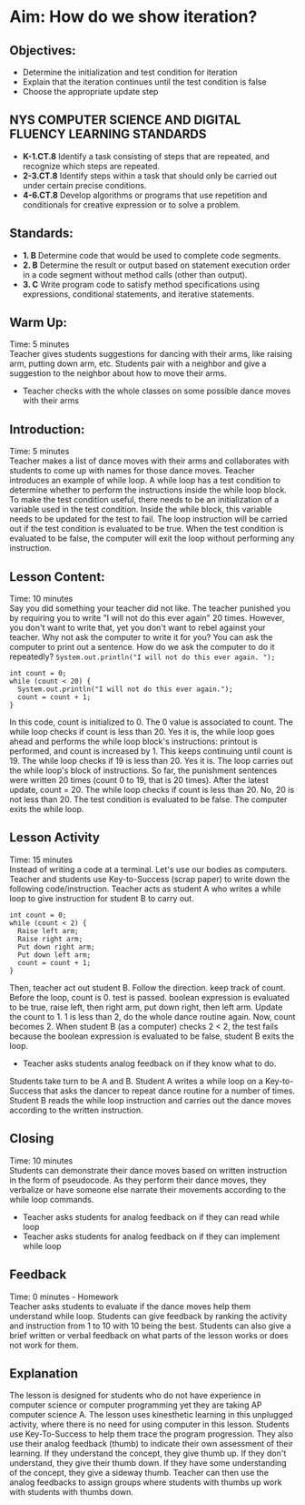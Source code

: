 # Aim: How do we show iteration?
## Objectives:
 * Determine the initialization and test condition for iteration
 * Explain that the iteration continues until the test condition is false
 * Choose the appropriate update step

## NYS COMPUTER SCIENCE AND DIGITAL FLUENCY LEARNING STANDARDS
  * **K-1.CT.8** Identify a task consisting of steps that are repeated, and
    recognize which steps are repeated.
  * **2-3.CT.8** Identify steps within a task that should only be
    carried out under certain precise conditions.
  * **4-6.CT.8** Develop algorithms or programs that use repetition and
    conditionals for creative expression or to solve a problem.

## Standards:
 * **1. B** Determine code that would be used to complete code segments.
 * **2. B** Determine the result or output based on statement execution order
      in a code segment without method calls (other than output).
 * **3. C** Write program code to satisfy method specifications using
  expressions, conditional statements, and iterative statements.

## Warm Up:  
Time: 5 minutes  
Teacher gives students suggestions for dancing with their arms, like
raising arm, putting down arm, etc. Students pair with a neighbor and
give a suggestion to the neighbor about how to move their arms.
 * Teacher checks with the whole classes on some possible dance moves with
   their arms

## Introduction:  
Time: 5 minutes  
Teacher makes a list of dance moves with their arms and collaborates with students to come up with names for those dance moves. Teacher introduces an example of while loop. A while loop has a test condition to determine whether to perform the instructions inside the while loop block. To make the test condition useful, there needs to be an initialization of a variable used in the test condition. Inside the while block, this variable needs to be updated for the test to fail. The loop instruction will be carried out if the test condition is evaluated to be true. When the test condition is evaluated to be false, the computer will exit the loop without performing any instruction.

## Lesson Content:  
Time: 10 minutes  
Say you did something your teacher did not like. The teacher punished you
by requiring you to write "I will not do this ever again" 20 times.
However, you don't want to write that, yet you don't want to rebel against your teacher. Why not ask the computer to write it for you?
You can ask the computer to print out a sentence. How do we ask
the computer to do it repeatedly?
`System.out.println("I will not do this ever again. ");`


```
int count = 0;
while (count < 20) {
  System.out.println("I will not do this ever again.");
  count = count + 1;
}
```

In this code, count is initialized to 0. The 0 value is associated to count.
The while loop checks if count is less than 20. Yes it is, the while
loop goes ahead and performs the while loop block's instructions:
printout is performed, and count is increased by 1. This keeps continuing
until count is 19. The while loop checks if 19 is less than 20. Yes it is.
The loop carries out the while loop's block of instructions. So far,
the punishment sentences were written 20 times (count 0 to 19, that is 20 times). After the latest update, count = 20. The while loop checks if count is less than 20. No, 20 is not less than 20. The test condition is evaluated to be false. The computer exits the while loop.

## Lesson Activity  
Time: 15 minutes  
Instead of writing a code at a terminal. Let's use our bodies as computers.
Teacher and students use Key-to-Success (scrap paper) to write down the following code/instruction.
Teacher acts as student A who writes a while loop to give instruction for student B to carry out.

```
int count = 0;
while (count < 2) {
  Raise left arm;
  Raise right arm;
  Put down right arm;
  Put down left arm;
  count = count + 1;
}
```
Then, teacher act out student B. Follow the direction. keep track of count. Before the loop, count is 0. test is passed. boolean expression is evaluated to be true, raise left, then right arm, put down right, then left arm. Update the count to 1. 1 is less than 2, do the whole dance routine again. Now, count becomes 2. When student B (as a computer) checks 2 < 2, the test fails because the boolean expression is evaluated to be false, student B exits the loop.
 * Teacher asks students analog feedback on if they know what to do.

Students take turn to be A and B. Student A writes a while loop on a Key-to-Success that asks the dancer to repeat dance routine for a number of times. Student B reads the while loop instruction and carries out the dance moves according to the written instruction.

## Closing  
Time: 10 minutes  
Students can demonstrate their dance moves based on written instruction in the form of pseudocode. As they perform their dance moves, they verbalize or have someone else narrate their movements according to the while loop commands.
 * Teacher asks students for analog feedback on if they can read while loop
 * Teacher asks students for analog feedback on if they can implement while loop

## Feedback  
Time: 0 minutes - Homework  
 Teacher asks students to evaluate if the dance moves help them
 understand while loop. Students can give feedback by ranking the activity and instruction from 1 to 10 with 10 being the best. Students can also give a brief written or verbal feedback on what parts of the lesson works or does not work for them.

## Explanation
The lesson is designed for students who do not have experience in computer science or computer programming
yet they are taking AP computer science A.
The lesson uses kinesthetic learning in this unplugged activity, where there is no need for using computer
in this lesson. Students use Key-To-Success to help them trace the program progression. They also use
their analog feedback (thumb) to indicate their own assessment of their learning. If they understand
the concept, they give thumb up. If they don't understand, they give their thumb down. If they have
some understanding of the concept, they give a sideway thumb. Teacher can then use the analog
feedbacks to assign groups where students with thumbs up work with students with thumbs down.
